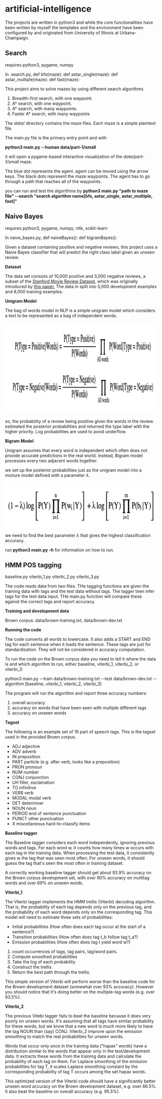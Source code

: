 # artificial-intelligence
The projects are written in python3 and while the core functionalities have been written by myself the templates and the environment have been configured by and originated from University of Illinois at Urbana-Champaign. 

## Search
requires python3, pygame, numpy

In .search.py,
def bfs(maze):
def astar_single(maze):
def astar_multiple(maze):
def fast(maze):


This project aims to solve mazes by using different search algorithms
1. Breadth-first search, with one waypoint.
2. A* search, with one waypoint.
3. A* search, with many waypoints.
4. Faster A* search, with many waypoints

The _data_/ directory contains the maze files. Each maze is a simple plaintext file. 

The main.py file is the primary entry point and with 

**python3 main.py --human data/part-1/small** 

it will open a pygame-based interactive visualization of the _data/part-1/small_ maze. 

The blue dot represents the agent. agent can be moved using the arrow keys. The black dots represent the maze waypoints. The agent has to go through a path that reaches all of the waypoints.

you can run and test the algorithms by **python3 main.py "path to maze file" --search "search algorithm name[bfs, astar_single, astar_multiple, fast]"**

## Naive Bayes
requires python3, pygame, numpy, nltk, scikit-learn

In naive_bayes.py,
def naiveBayes():
def bigramBayes():

Given a dataset containing positive and negative reviews, this project uses a Naive Bayes classifier that will predict the right class label given an unseen review. 

**Dataset**

The data set consists of 10,000 positive and 3,000 negative reviews, a subset of the [Stanford Movie Review Dataset](https://ai.stanford.edu/~amaas/data/sentiment/), which was originally introduced by [this paper.](https://aclanthology.org/P11-1015/) The data in split into 5,000 development examples and 8,000 training examples. 

**Unigram Model**

The bag of words model in NLP is a simple unigram model which considers a text to be represented as a bag of independent words.

<img src="Naive_Bayes/img.png" style="height:300px; width:1000px;">

so, the probability of a review being positive given the words in the review. estimated the posterior probabilities and returned the type label with the higher priority. Log probabilities are used to avoid underflow.

**Bigram Model**

Unigram assumes that every word is independent which often does not provide accurate predictions in the real world. Instead, Bigram model processes every two adjacent words together.

we set up the posterior probabilities just as the unigram model into a mixture model defined with a parameter $\lambda$.

<img src="Naive_Bayes/img2.png" style="height:150px; width:800px;">

we need to find the best parameter $\lambda$ that gives the highest classification accuracy.

run **python3 main.py -h** for information on how to run. 

## HMM POS tagging

baseline.py
viterbi_1.py
viterbi_2.py
viterbi_3.py

The code reads data from two files. THe tagging functions are given the training data with tags and the test data without tags. The tagger tnen infer tags for the test data input. THe main.py function will compare these against the correct tags and report accuracy.

__Training and development data__

Brown corpus: data/brown-training.txt, data/brown-dev.txt

__Running the code__

The code converts all words to lowercase. It also adds a START and END tag for each sentence when it loads the sentence. These tags are just for standardization. They will not be considered in accuracy computation.

To run the code on the Brown corpus data you need to tell it where the data is and which algorithm to run, either baseline, viterbi_1, viterbi_2, or viterbi_3:

python3 main.py --train data/brown-training.txt --test data/brown-dev.txt --algorithm [baseline, viterbi_1, viterbi_2, viterbi_3]

The program will run the algorithm and report three accuracy numbers:

1. overall accuracy
2. accuracy on words that have been seen with multiple different tags
3. accuracy on unseen words

__Tagset__

The following is an example set of 16 part of speech tags. This is the tagset used in the provided Brown corpus.

* ADJ adjective
* ADV adverb
* IN preposition
* PART particle (e.g. after verb, looks like a preposition)
* PRON pronoun
* NUM number
* CONJ conjunction
* UH filler, exclamation
* TO infinitive
* VERB verb
* MODAL modal verb
* DET determiner
* NOUN noun
* PERIOD end of sentence punctuation
* PUNCT other punctuation
* X miscellaneous hard-to-classify items

__Baseline tagger__

The Baseline tagger considers each word independently, ignoring previous words and tags. For each word w, it counts how many times w occurs with each tag in the training data. When processing the test data, it consistently gives w the tag that was seen most often. For unseen words, it should guess the tag that's seen the most often in training dataset.

A correctly working baseline tagger should get about 93.9% accuracy on the Brown corpus development set, with over 90% accuracy on multitag words and over 69% on unseen words.

__Viterbi_1__

The Viterbi tagger implements the HMM trellis (Viterbi) decoding algoirthm. That is, the probability of each tag depends only on the previous tag, and the probability of each word depends only on the corresponding tag. This model will need to estimate three sets of probabilities:

* Initial probabilities (How often does each tag occur at the start of a sentence?)
* Transition probabilities (How often does tag t_b follow tag t_a?)
* Emission probabilities (How often does tag t yield word w?)

1. count occurrences of tags, tag pairs, tag/word pairs.
2. Compute smoothed probabilities
3. Take the log of each probability
4. Construct the trellis. 
5. Return the best path through the trellis.

This simple version of Viterbi will perform worse than the baseline code for the Brown development dataset (somewhat over 93% accuracy). However you should notice that it's doing better on the multiple-tag words (e.g. over 93.5%). 

__Viterbi_2__

The previous Vitebi tagger fails to beat the baseline because it does very poorly on unseen words. It's assuming that all tags have similar probability for these words, but we know that a new word is much more likely to have the tag NOUN than (say) CONJ. Viterbi_2 improve upon the emission smoothing to match the real probabilities for unseen words.

Words that occur only once in the training data ("hapax" words) have a distribution similar to the words that appear only in the test/development data. It extracts these words from the training data and calculate the probability of each tag on them. For Laplace smoothing of the emission probabilities for tag T, it scales Laplace smoothing constant by the corresponding probability of tag T occurs among the set hapax words.

This optimized version of the Viterbi code should have a significantly better unseen word accuracy on the Brown development dataset, e.g. over 66.5%. It also beat the baseline on overall accuracy (e.g. 95.5%). 

